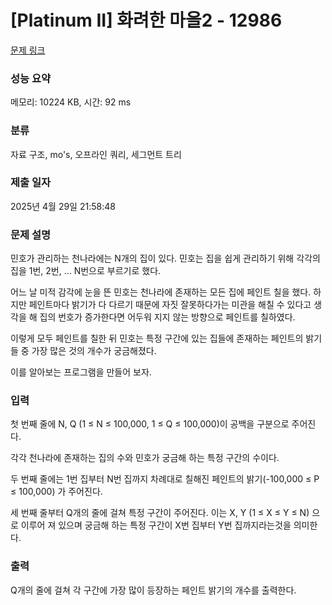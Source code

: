 # [Platinum II] 화려한 마을2 - 12986 

[문제 링크](https://www.acmicpc.net/problem/12986) 

### 성능 요약

메모리: 10224 KB, 시간: 92 ms

### 분류

자료 구조, mo's, 오프라인 쿼리, 세그먼트 트리

### 제출 일자

2025년 4월 29일 21:58:48

### 문제 설명

<p>민호가 관리하는 천나라에는 N개의 집이 있다. 민호는 집을 쉽게 관리하기 위해 각각의 집을 1번, 2번, … N번으로 부르기로 했다.</p>

<p>어느 날 미적 감각에 눈을 뜬 민호는 천나라에 존재하는 모든 집에 페인트 칠을 했다. 하지만 페인트마다 밝기가 다 다르기 때문에 자짓 잘못하다가는 미관을 해칠 수 있다고 생각을 해 집의 번호가 증가한다면 어두워 지지 않는 방향으로 페인트를 칠하였다.</p>

<p>이렇게 모두 페인트를 칠한 뒤 민호는 특정 구간에 있는 집들에 존재하는 페인트의 밝기들 중 가장 많은 것의 개수가 궁금해졌다.</p>

<p>이를 알아보는 프로그램을 만들어 보자.</p>

### 입력 

 <p>첫 번째 줄에 N, Q (1 ≤ N ≤ 100,000, 1 ≤ Q ≤ 100,000)이 공백을 구분으로 주어진다.</p>

<p>각각 천나라에 존재하는 집의 수와 민호가 궁금해 하는 특정 구간의 수이다.</p>

<p>두 번째 줄에는 1번 집부터 N번 집까지 차례대로 칠해진 페인트의 밝기(-100,000 ≤ P ≤ 100,000) 가 주어진다.</p>

<p>세 번째 줄부터 Q개의 줄에 걸쳐 특정 구간이 주어진다. 이는 X, Y (1 ≤ X ≤ Y ≤ N) 으로 이루어 져 있으며 궁금해 하는 특정 구간이 X번 집부터 Y번 집까지라는것을 의미한다.</p>

### 출력 

 <p>Q개의 줄에 걸쳐 각 구간에 가장 많이 등장하는 페인트 밝기의 개수를 출력한다.</p>

